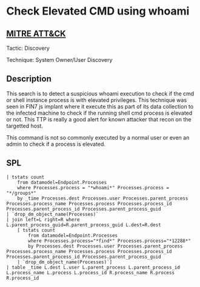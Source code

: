 # Check Elevated CMD using whoami

## [MITRE ATT&CK](https://attack.mitre.org/techniques/T1033/)
Tactic: Discovery

Technique: System Owner/User Discovery

## Description
This search is to detect a suspicious whoami execution to check if the cmd or shell instance process is with elevated privileges. This technique was seen in FIN7 js implant where it execute this as part of its data collection to the infected machine to check if the running shell cmd process is elevated or not. This TTP is really a good alert for known attacker that recon on the targetted host.

This command is not so commonly executed by a normal user or even an admin to check if a process is elevated.

## SPL
```spl
| tstats count
    from datamodel=Endpoint.Processes
    where Processes.process = "*whoami*" Processes.process = "*/groups*"
    by _time Processes.dest Processes.user Processes.parent_process Processes.process_name Processes.process Processes.process_id Processes.parent_process_id Processes.parent_process_guid 
| `drop_dm_object_name(Processes)` 
| join left=L right=R where L.parent_process_guid=R.parent_process_guid L.dest=R.dest 
    [ tstats count 
        from datamodel=Endpoint.Processes 
        where Processes.process="*find*" Processes.process="*12288*"
        by Processes.dest Processes.user Processes.parent_process Processes.process_name Processes.process Processes.process_id Processes.parent_process_id Processes.parent_process_guid 
    | `drop_dm_object_name(Processes)`] 
| table _time L.dest L.user L.parent_process L.parent_process_id L.process_name L.process L.process_id R.process_name R.process R.process_id
```